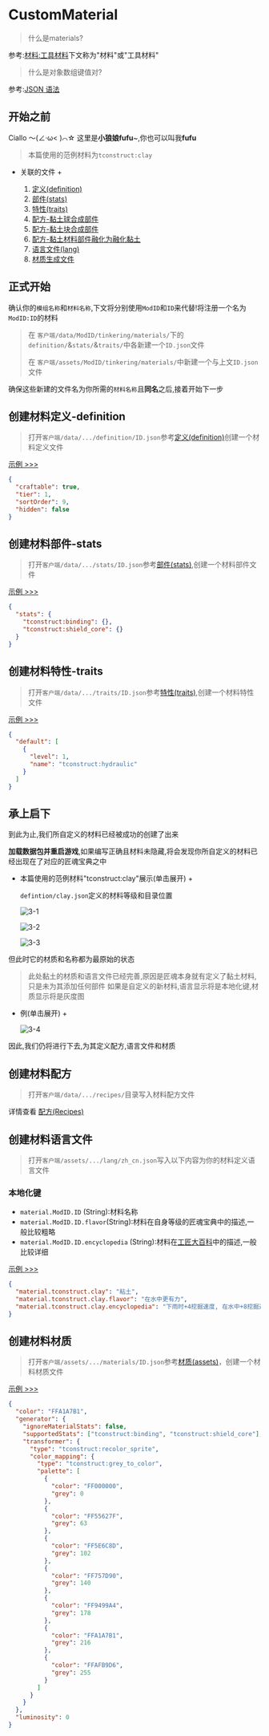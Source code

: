 # CustomMaterial

> 什么是materials?

参考:[材料:工具材料](https://www.mcmod.cn/item/list/3725-1-1016623.html)下文称为"材料"或"工具材料"

> 什么是对象数组键值对?

参考:[JSON 语法](https://www.runoob.com/json/json-syntax.html)

## 开始之前

Ciallo ～(∠·ω< )⌒☆ 这里是**小狼娘fufu**~,你也可以叫我**fufu**

> 本篇使用的范例材料为`tconstruct:clay`

+ 关联的文件 +

	1. [定义(definition)](https://github.com/LitterWolf-fufu/Tconstruct-3-Custom-Tutorials/tree/main/Packs/data/tconstruct/tinkering/materials/definition/clay.json)
	2. [部件(stats)](https://github.com/LitterWolf-fufu/Tconstruct-3-Custom-Tutorials/tree/main/Packs/data/tconstruct/tinkering/materials/stats/clay.json)
	3. [特性(traits)](https://github.com/LitterWolf-fufu/Tconstruct-3-Custom-Tutorials/tree/main/Packs/data/tconstruct/tinkering/materials/traits/clay.json)
	4. [配方-黏土球合成部件](https://github.com/LitterWolf-fufu/Tconstruct-3-Custom-Tutorials/tree/main/Packs/data/tconstruct/tinkering/materials/clay_ball.json)
	5. [配方-黏土块合成部件](https://github.com/LitterWolf-fufu/Tconstruct-3-Custom-Tutorials/tree/main/Packs/data/tconstruct/tinkering/materials/clay.json)
	6. [配方-黏土材料部件融化为融化黏土](https://github.com/LitterWolf-fufu/Tconstruct-3-Custom-Tutorials/tree/main/Packs/data/tconstruct/tinkering/materials/melting.json)
	7. [语言文件(lang)](https://github.com/LitterWolf-fufu/Tconstruct-3-Custom-Tutorials/tree/main/Packs/assets/lang/lang/zh_cn.json)
	8. [材质生成文件](https://github.com/LitterWolf-fufu/Tconstruct-3-Custom-Tutorials/tree/main/Packs/assets/tconstruct/tinkering/materials/clay.json)

## 正式开始

确认你的`模组名称`和`材料名称`,下文将分别使用`ModID`和`ID`来代替!将注册一个名为`ModID:ID`的材料

> 在 `客户端/data/ModID/tinkering/materials/`下的`definition/`&`stats/`&`traits/`中各新建一个`ID.json`文件
>
> 在 `客户端/assets/ModID/tinkering/materials/`中新建一个与上文`ID.json`文件

确保这些新建的文件名为你所需的`材料名称`且**同名**之后,接着开始下一步

## 创建材料定义-**definition**

> 打开`客户端/data/.../definition/ID.json`参考[定义(definition)](Tutorials/Minecraft/Tconsturt3-Custom-Tutorials/definition.md>)创建一个材料定义文件

[示例 >>>](https://github.com/LitterWolf-fufu/Tconstruct-3-Custom-Tutorials/tree/main/Packs/data/tconstruct/tinkering/materials/definition/clay.json)

```json
{
  "craftable": true,
  "tier": 1,
  "sortOrder": 9,
  "hidden": false
}
```

## 创建材料部件-**stats**

> 打开`客户端/data/.../stats/ID.json`参考[部件(stats)](Tutorials/Minecraft/Tconsturt3-Custom-Tutorials/stats.md>),创建一个材料部件文件

[示例 >>>](https://github.com/LitterWolf-fufu/Tconstruct-3-Custom-Tutorials/tree/main/Packs/data/tconstruct/tinkering/materials/stats/clay.json)

```json
{
  "stats": {
    "tconstruct:binding": {},
    "tconstruct:shield_core": {}
  }
}
```

## 创建材料特性-**traits**

> 打开`客户端/data/.../traits/ID.json`参考[特性(traits)](Tutorials/Minecraft/Tconsturt3-Custom-Tutorials/traits.md>),创建一个材料特性文件

[示例 >>>](https://github.com/LitterWolf-fufu/Tconstruct-3-Custom-Tutorials/tree/main/Packs/data/tconstruct/tinkering/materials/traits/clay.json)

```json
{
  "default": [
    {
      "level": 1,
      "name": "tconstruct:hydraulic"
    }
  ]
}
```

## 承上启下

到此为止,我们所自定义的材料已经被成功的创建了出来

**加载数据包并重启游戏**,如果编写正确且材料未隐藏,将会发现你所自定义的材料已经出现在了对应的匠魂宝典之中

+ 本篇使用的范例材料"tconstruct:clay"展示(单击展开) +

    `defintion/clay.json`定义的材料等级和目录位置
    
    ![3-1](assets/3-1.png)
  
    ![3-2](assets/3-2.png)

    ![3-3](assets/3-3.png)

但此时它的材质和名称都为最原始的状态

> 此处黏土的材质和语言文件已经完善,原因是匠魂本身就有定义了黏土材料,只是未为其添加任何部件
> 如果是自定义的新材料,语言显示将是本地化键,材质显示将是灰度图

+ 例(单击展开) +

    ![3-4](assets/3-4.png)

因此,我们仍将进行下去,为其定义配方,语言文件和材质

## 创建材料配方

> 打开`客户端/data/.../recipes/`目录写入材料配方文件

详情查看 [配方(Recipes)](Tutorials/Minecraft/Tconsturt3-Custom-Tutorials/CustomRecipes.md)

## 创建材料语言文件

> 打开`客户端/assets/.../lang/zh_cn.json`写入以下内容为你的材料定义语言文件

### 本地化键

* `material.ModID.ID` (String):材料名称
* `material.ModID.ID.flavor`(String):材料在自身等级的匠魂宝典中的描述,一般比较粗略
* `material.ModID.ID.encyclopedia` (String):材料在[工匠大百科](https://www.mcmod.cn/item/637075.html)中的描述,一般比较详细

[示例 >>>](https://github.com/LitterWolf-fufu/Tconstruct-3-Custom-Tutorials/tree/main/Packs/assets/lang/lang/zh_cn.json)

```json
{
  "material.tconstruct.clay": "粘土",
  "material.tconstruct.clay.flavor": "在水中更有力",
  "material.tconstruct.clay.encyclopedia": "下雨时+4挖掘速度, 在水中+8挖掘速度"
}
```

## 创建材料材质

> 打开`客户端/assets/.../materials/ID.json`参考[材质(assets)](Tutorials/Minecraft/Tconsturt3-Custom-Tutorials/assets.md>)，创建一个材料材质文件

[示例 >>>](https://github.com/LitterWolf-fufu/Tconstruct-3-Custom-Tutorials/tree/main/Packs/assets/tconstruct/tinkering/materials/clay.json)

```json
{
  "color": "FFA1A7B1",
  "generator": {
    "ignoreMaterialStats": false,
    "supportedStats": ["tconstruct:binding", "tconstruct:shield_core"],
    "transformer": {
      "type": "tconstruct:recolor_sprite",
      "color_mapping": {
        "type": "tconstruct:grey_to_color",
        "palette": [
          {
            "color": "FF000000",
            "grey": 0
          },
          {
            "color": "FF55627F",
            "grey": 63
          },
          {
            "color": "FF5E6C8D",
            "grey": 102
          },
          {
            "color": "FF757D90",
            "grey": 140
          },
          {
            "color": "FF9499A4",
            "grey": 178
          },
          {
            "color": "FFA1A7B1",
            "grey": 216
          },
          {
            "color": "FFAFB9D6",
            "grey": 255
          }
        ]
      }
    }
  },
  "luminosity": 0
}
```